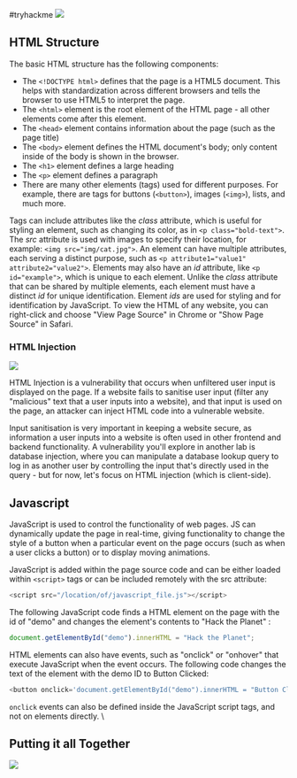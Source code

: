 #tryhackme 
![](how%20websites%20work.png)
## HTML Structure
The basic HTML structure has the following components:
- The `<!DOCTYPE html>` defines that the page is a HTML5 document. This helps with standardization across different browsers and tells the browser to use HTML5 to interpret the page.
- The `<html>` element is the root element of the HTML page - all other elements come after this element.
- The `<head>` element contains information about the page (such as the page title)
- The `<body>` element defines the HTML document's body; only content inside of the body is shown in the browser.
- The `<h1>` element defines a large heading
- The `<p>` element defines a paragraph
- There are many other elements (tags) used for different purposes. For example, there are tags for buttons (`<button>`), images (`<img>`), lists, and much more.

Tags can include attributes like the _class_ attribute, which is useful for styling an element, such as changing its color, as in `<p class="bold-text">`. 
	The _src_ attribute is used with images to specify their location, for example: `<img src="img/cat.jpg">`. An element can have multiple attributes, each serving a distinct purpose, such as `<p attribute1="value1" attribute2="value2">`.
	Elements may also have an _id_ attribute, like `<p id="example">`, which is unique to each element. Unlike the _class_ attribute that can be shared by multiple elements, each element must have a distinct _id_ for unique identification. Element *ids* are used for styling and for identification by JavaScript. 
To view the HTML of any website, you can right-click and choose "View Page Source" in Chrome or "Show Page Source" in Safari.

### HTML Injection
![](html%20injection.png)

HTML Injection is a vulnerability that occurs when unfiltered user input is displayed on the page. If a website fails to sanitise user input (filter any "malicious" text that a user inputs into a website), and that input is used on the page, an attacker can inject HTML code into a vulnerable website.

Input sanitisation is very important in keeping a website secure, as information a user inputs into a website is often used in other frontend and backend functionality. A vulnerability you'll explore in another lab is database injection, where you can manipulate a database lookup query to log in as another user by controlling the input that's directly used in the query - but for now, let's focus on HTML injection (which is client-side).
## Javascript
JavaScript is used to control the functionality of web pages. JS can dynamically update the page in real-time, giving functionality to change the style of a button when a particular event on the page occurs (such as when a user clicks a button) or to display moving animations.

JavaScript is added within the page source code and can be either loaded within `<script>` tags or can be included remotely with the src attribute: 

```js
<script src="/location/of/javascript_file.js"></script>
```

The following JavaScript code finds a HTML element on the page with the id of "demo" and changes the element's contents to "Hack the Planet" : 

```js
document.getElementById("demo").innerHTML = "Hack the Planet";
```

HTML elements can also have events, such as "onclick" or "onhover" that execute JavaScript when the event occurs. The following code changes the text of the element with the demo ID to Button Clicked: 
```js
<button onclick='document.getElementById("demo").innerHTML = "Button Clicked";'>Click Me</button>
```
`onclick` events can also be defined inside the JavaScript script tags, and not on elements directly.
\

## Putting it all Together
![](how%20it%20works%20together.png)


